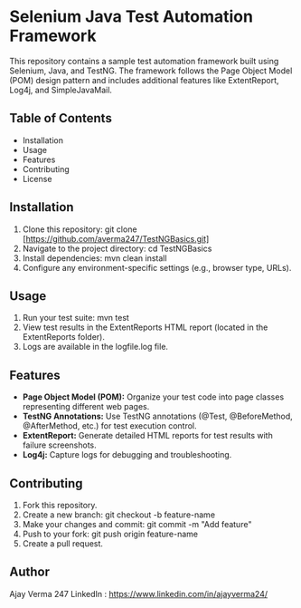 # Selenium Java Test Automation Framework
This repository contains a sample test automation framework built using Selenium, Java, and TestNG. The framework follows the Page Object Model (POM) design pattern and includes additional features like ExtentReport, Log4j, and SimpleJavaMail.

## Table of Contents
+ Installation
+ Usage
+ Features
+ Contributing
+ License

## Installation
1. Clone this repository: git clone [https://github.com/averma247/TestNGBasics.git]
2. Navigate to the project directory: cd TestNGBasics
3. Install dependencies: mvn clean install
4. Configure any environment-specific settings (e.g., browser type, URLs).
   
## Usage
1. Run your test suite: mvn test
2. View test results in the ExtentReports HTML report (located in the ExtentReports folder).
3. Logs are available in the logfile.log file.
   
## Features
- **Page Object Model (POM):** Organize your test code into page classes representing different web pages.
- **TestNG Annotations:** Use TestNG annotations (@Test, @BeforeMethod, @AfterMethod, etc.) for test execution control.
- **ExtentReport:** Generate detailed HTML reports for test results with failure screenshots.
- **Log4j:** Capture logs for debugging and troubleshooting.
  
## Contributing
1. Fork this repository.
2. Create a new branch: git checkout -b feature-name
3. Make your changes and commit: git commit -m "Add feature"
4. Push to your fork: git push origin feature-name
5. Create a pull request.

## Author

Ajay Verma 247 
LinkedIn : https://www.linkedin.com/in/ajayverma24/
